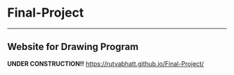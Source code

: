 # Final-Project
---
Website for Drawing Program
---
**UNDER CONSTRUCTION!!**
https://rutvabhatt.github.io/Final-Project/
